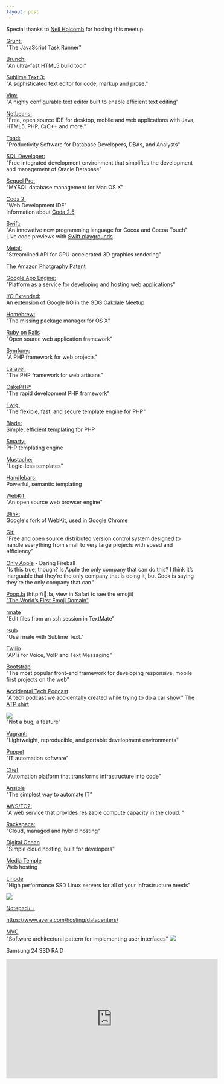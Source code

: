 ```yaml
---
layout: post
---
```


Special thanks to [Neil Holcomb](https://twitter.com/mntbkr) for hosting this meetup.

[Grunt:](http://gruntjs.com/)  
"The JavaScript Task Runner"

[Brunch:](http://brunch.io/)  
"An ultra-fast HTML5 build tool"

[Sublime Text 3:](http://www.sublimetext.com/3)  
"A sophisticated text editor for code, markup and prose."

[Vim:](http://www.vim.org/)  
"A highly configurable text editor built to enable efficient text editing"

[Netbeans:](https://netbeans.org/)  
"Free, open source IDE for desktop, mobile and web applications with Java, HTML5, PHP, C/C++ and more."

[Toad:](http://www.quest.com/toad/)  
"Productivity Software for Database Developers, DBAs, and Analysts"

[SQL Developer:](http://www.oracle.com/technetwork/developer-tools/sql-developer/overview/index.html)  
"Free integrated development environment that simplifies the development and management of Oracle Database"

[Sequel Pro:](http://www.sequelpro.com/)  
"MYSQL database management for Mac OS X"

[Coda 2:](https://panic.com/coda/)  
"Web Development IDE"  
Information about [Coda 2.5](http://www.panic.com/blog/coda-2-5-and-the-mac-app-store/)

[Swift:](https://developer.apple.com/swift/)  
"An innovative new programming language for Cocoa and Cocoa Touch"
Live code previews with [Swift playgrounds](https://developer.apple.com/library/prerelease/ios/recipes/xcode_help-source_editor/ExploringandEvaluatingSwiftCodeinaPlayground/ExploringandEvaluatingSwiftCodeinaPlayground.html).

[Metal:](https://developer.apple.com/library/prerelease/ios/documentation/Miscellaneous/Conceptual/MTLProgGuide/Introduction/Introduction.html)  
"Streamlined API for GPU-accelerated 3D graphics rendering"

[The Amazon Photgraphy Patent](http://www.cbsnews.com/news/amazon-photo-patent-prompts-internet-uproar/)

[Google App Engine:](https://developers.google.com/appengine/?csw=1)  
"Platform as a service for developing and hosting web applications"

[I/O Extended:](http://www.meetup.com/GDG-Oakdale/events/182853982/)  
An extension of Google I/O in the GDG Oakdale Meetup

[Homebrew:](http://brew.sh/)  
"The missing package manager for OS X"

[Ruby on Rails](http://rubyonrails.org/)  
"Open source web application framework"

[Symfony:](http://symfony.com/)  
"A PHP framework for web projects"

[Laravel:](http://laravel.com/)  
"The PHP framework for web artisans"

[CakePHP:](http://cakephp.org/)  
"The rapid development PHP framework"

[Twig:](http://twig.sensiolabs.org/)  
"The flexible, fast, and secure template engine for PHP"

[Blade:](http://laravel.com/docs/templates)  
Simple, efficient templating for PHP

[Smarty:](http://www.smarty.net/)  
PHP templating engine

[Mustache:](http://mustache.github.io/)  
"Logic-less templates"

[Handlebars:](http://handlebarsjs.com/)  
Powerful, semantic templating

[WebKit:](http://www.webkit.org/)  
"An open source web browser engine"

[Blink:](http://www.chromium.org/blink)  
Google's fork of WebKit, used in [Google Chrome](https://www.google.com/chrome/browser/)

[Git:](http://git-scm.com/)  
"Free and open source distributed version control system designed to handle everything from small to very large projects with speed and efficiency"

[Only Apple](http://daringfireball.net/2014/06/only_apple) - Daring Fireball  
"Is this true, though? Is Apple the only company that can do this? I think it’s inarguable that they’re the only company that is doing it, but Cook is saying they’re the only company that can."

[Poop.la](http://💩.la) (http://💩.la, view in Safari to see the emojii)  
["The World’s First Emoji Domain"](http://www.panic.com/blog/the-worlds-first-emoji-domain/)

[rmate](https://github.com/textmate/rmate)  
"Edit files from an ssh session in TextMate"

[rsub](https://github.com/henrikpersson/rsub)  
"Use rmate with Sublime Text."

[Twilio](http://www.twilio.com/)  
"APIs for Voice, VoIP and Text Messaging"

[Bootstrap](http://getbootstrap.com/)  
"The most popular front-end framework for developing responsive, mobile first projects on the web"

[Accidental Tech Podcast](http://atp.fm/)  
"A tech podcast we accidentally created while trying to do a car show."
The [ATP shirt](http://atp.fm/t-shirt/)

![](http://globalnerdy.com/wordpress/wp-content/uploads/2007/08/not_a_bug_but_a_feature.jpg)  
"Not a bug, a feature"

[Vagrant:](http://www.vagrantup.com/)  
"Lightweight, reproducible, and portable development environments"

[Puppet](http://puppetlabs.com/)  
"IT automation software"

[Chef](http://www.getchef.com/chef/)  
"Automation platform that transforms infrastructure into code"

[Ansible](http://www.ansible.com/home)  
"The simplest way to automate IT"

[AWS/EC2:](http://aws.amazon.com/ec2/)  
"A web service that provides resizable compute capacity in the cloud. "

[Rackspace:](http://www.rackspace.com/)  
"Cloud, managed and hybrid hosting"

[Digital Ocean](https://www.digitalocean.com/)  
"Simple cloud hosting, built for developers"

[Media Temple](http://mediatemple.net/)  
Web hosting

[Linode](https://www.linode.com/)  
"High performance SSD Linux servers for all of your infrastructure needs"

![](http://imgs.xkcd.com/comics/duty_calls.png)

[Notepad++](http://notepad-plus-plus.org/)

https://www.ayera.com/hosting/datacenters/

[MVC](http://en.wikipedia.org/wiki/Model%E2%80%93view%E2%80%93controller)  
"Software architectural pattern for implementing user interfaces"
![](http://upload.wikimedia.org/wikipedia/commons/thumb/a/a0/MVC-Process.svg/500px-MVC-Process.svg.png)

Samsung 24 SSD RAID   

<iframe width="560" height="315" src="http://www.youtube.com/embed/96dWOEa4Djs" frameborder="0" allowfullscreen="allowfullscreen"> </iframe>